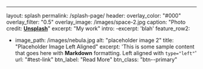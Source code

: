 ---
layout: splash
permalink: /splash-page/
header:
    overlay_color: "#000"
    overlay_filter: "0.5"
    overlay_image: /images/space-2.jpg
    caption: "Photo credit: [**Unsplash**](hhtps://unsplash.com)"
excerpt: "My work"
intro:
    -excerpt: 'blah'
feature_row2:
  - image_path: /images/nebula.jpg
    alt: "placeholder image 2"
    title: "Placeholder Image Left Aligned"
    excerpt: 'This is some sample content that goes here with **Markdown** formatting. Left aligned with `type="left"`'
    url: "#test-link"
    btn_label: "Read More"
    btn_class: "btn--primary"


